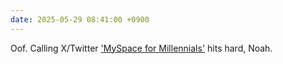 ```yaml
---
date: 2025-05-29 08:41:00 +0900
---
```


Oof. Calling X/Twitter ['MySpace for Millennials'](https://www.noahpinion.blog/p/the-age-of-twitter-is-finally-ending) hits hard, Noah.
